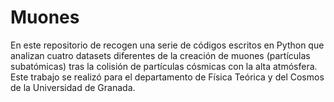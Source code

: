 # Muones
En este repositorio de recogen una serie de códigos escritos en Python que analizan cuatro datasets diferentes de la creación de muones (partículas subatómicas) tras la colisión de partículas cósmicas con la alta atmósfera. Este trabajo se realizó para el departamento de Física Teórica y del Cosmos de la Universidad de Granada.
